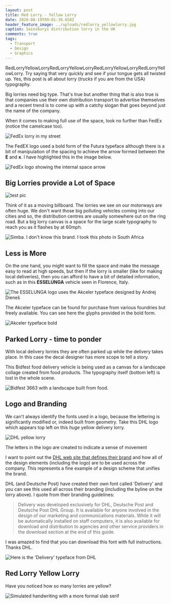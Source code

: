```yaml
---
layout: post
title: Red Lorry - Yellow Lorry
date: 2020-08-19T09:01:39.658Z
header_feature_image: ../uploads/redlorry_yellowlorry.jpg
caption: Sainsburys distribution lorry in the UK
comments: true
tags:
  - Transport
  - Design
  - Graphics
---
```

RedLorryYellowLorryRedLorryYellowLorryRedLorryYellowLorryRedLorryYellowLorry. Try saying that very quickly and see if your tongue gets all twisted up. Yes, this post is all about lorry (*trucks* if you are from the USA) typography.

Big lorries need big type. That's true but another thing that is also true is that companies use their own distribution transport to advertise themselves and a recent trend is to come up with a catchy slogan that goes beyond just the name of the company.

When it comes to making full use of the space, look no further than FedEx (notice the camelcase too).

![FedEx lorry in my street](../uploads/f071af3e-eb5c-40b2-a728-627e66fb9acd_1_105_c.jpeg "FedEx lorry in my street")

The FedEX logo used a bold form of the Futura typeface although there is a bit of manipulation of the spacing to achieve the arrow formed between the **E** and **x**. I have highlighted this in the image below.

![FedEx logo showing the internal space arrow](../uploads/c833uexa9n5q5uuoyj6g3i-970-80.jpg "FedEx logo showing the internal space arrow")

## Big Lorries provide a Lot of Space

![test pic](../uploads/STP00196.jpg "FedEx logo showing the internal space arrow")

Think of it as a moving billboard. The lorries we see on our motorways are often huge. We don't want those big polluting vehicles coming into our cities and so, the distribution centres are usually somewhere out on the ring road. But a big lorry canvas is a space for the large scale typography to reach you as it flashes by at 60mph.

![Simba. I don't know this brand. I took this photo in South Africa](../uploads/50151044306_378a3476aa_k.jpg "Simba. I don't know this brand. I took this photo in South Africa")

## Less is More

On the one hand, you might want to fill the space and make the message easy to read at high speeds, but then if the lorry is smaller (like for making local deliveries), then you can afford to have a bit of detailed information, such as in this **ESSELUNGA** vehicle seen in Florence, Italy.

![The ESSELUNGA logo uses the Akceler typeface designed by Andrej Dieneš](../uploads/50222879726_479fd24d74_k.jpg "The ESSELUNGA logo uses the Akceler typeface designed by Andrej Dieneš")

The Akceler typeface can be found for purchase from various foundries but freely available. You can see here the glyphs provided in the bold form.

![Akceler typeface bold](../uploads/screenshot-2020-08-27-at-17.36.34.png "Akceler typeface bold")

## Parked Lorry - time to ponder

With local delivery lorries they are often parked up while the delivery takes place. In this case the decal designer has more scope to tell a story.

This Bidfest food delivery vehicle is being used as a canvas for a landscape collage created from food products. The typography itself (bottom left) is lost in the whole scene.

![Bidfest 3663 with a landscape built from food.](../uploads/50240907978_673ab3385b_o.jpg "Bidfest 3663 with a landscape built from food.")

## Logo and Branding

We can't always identify the fonts used in a logo, because the lettering is significantly modified or, indeed built from geometry. Take this DHL logo which appears top left on this *huge* yellow delivery lorry.

![DHL yellow lorry](../uploads/dhl.jpg "DHL yellow lorry")

The letters in the logo are created to indicate a sense of movement

I want to point out the [DHL web site that defines their brand](https://www.dpdhl-brands.com/dhl/en.html) and how all of the design elements (including the logo) are to be used across the company. This represents a fine example of a design scheme that unifies the brand.

DHL (and Deutsche Post) have created their own font called 'Delivery' and you can see this used all across their branding (including the byline on the lorry above). I quote from their branding guidelines:

> Delivery was developed exclusively for DHL, Deutsche Post and Deutsche Post DHL Group. It is available for anyone involved in the design of our marketing and communications materials. While it will be automatically installed on staff computers, it is also available for download and distribution to agencies and other service providers in the download section at the end of this guide.

I was amazed to find that you can download this font with full instructions. Thanks DHL.

![Here is the 'Delivery' typeface from DHL](../uploads/screenshot-2020-08-27-at-17.37.35.png "Here is the 'Delivery' typeface from DHL")

## Red Lorry Yellow Lorry

Have you noticed how so many lorries are yellow?

![Simulated handwriting with a more formal slab serif](../uploads/3dee4af0-b6e0-41c2-9ce3-c46d95363e17.jpeg)